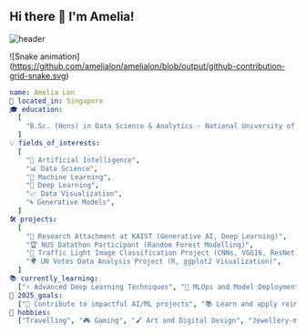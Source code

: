 ## Hi there 👋 I'm Amelia!

![header](https://capsule-render.vercel.app/api?type=waving&color=FFF1E7&height=200&section=header&text=Hi!%20Im%20Amelia%20:D&fontSize=60&fontColor=615C58&animation=fadeIn)

![Snake animation]
(https://github.com/amelialon/amelialon/blob/output/github-contribution-grid-snake.svg)

```yaml
name: Amelia Lon
📍 located_in: Singapore
🎓 education:
  [
    "B.Sc. (Hons) in Data Science & Analytics - National University of Singapore",
  ]
💡 fields_of_interests:
  [
    "🤖 Artificial Intelligence",
    "📊 Data Science",
    "🧠 Machine Learning",
    "🧬 Deep Learning",
    "📈 Data Visualization",
    "🌀 Generative Models",
  ]
🛠️ projects:
  [
    "🔬 Research Attachment at KAIST (Generative AI, Deep Learning)",
    "🏆 NUS Datathon Participant (Random Forest Modelling)",
    "🚦 Traffic Light Image Classification Project (CNNs, VGG16, ResNet)",
    "🌍 UN Votes Data Analysis Project (R, ggplot2 Visualization)",
  ]
📚 currently_learning: 
  ["⚡ Advanced Deep Learning Techniques", "🔧 MLOps and Model Deployment", "Open Source AI Integration"]
🎯 2025_goals:
  ["🚀 Contribute to impactful AI/ML projects", "📚 Learn and apply reinforcement learning", "🎨 Improve data storytelling and visualization skills"]
🎨 hobbies: 
  ["Travelling", "🎮 Gaming", "🖌️ Art and Digital Design", "Jewellery-making"]

```
